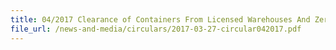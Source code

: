 ```yaml
---
title: 04/2017 Clearance of Containers From Licensed Warehouses And Zero-GST Warehouses For Export Via Sea
file_url: /news-and-media/circulars/2017-03-27-circular042017.pdf
---
```

